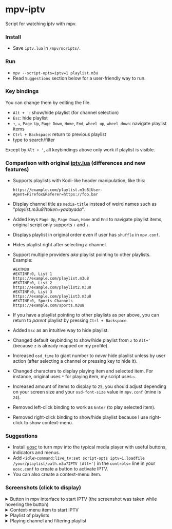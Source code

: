 # mpv-iptv

Script for watching iptv with mpv.

### Install

- Save `iptv.lua` in `/mpv/scripts/`.

### Run

- `mpv --script-opts=iptv=1 playlist.m3u`
- Read `Suggestions` section below for a user-friendly way to run.

### Key bindings

You can change them by editing the file.

- `Alt + '`: show/hide playlist (for channel selection)
- `Esc`: hide playlist
- `↑`, `↓`, `Page Up`, `Page Down`, `Home`, `End`, `wheel up`, `wheel down`: navigate playlist items
- `Ctrl + Backspace`: return to previous playlist
- type to search/filter

Except by `Alt + '`, all keybindings above only work if playlist is visible.

### Comparison with original [iptv.lua](https://github.com/gthreepw00d/mpv-iptv) (differences and new features)

- Supports playlists with Kodi-like header manipulation, like this:

      https://example.com/playlist.m3u8|User-Agent=Firefox&Referer=https://foo.bar
- Display channel title as `media-title` instead of weird names such as "*playlist.m3u8?token=yadayada*".
- Added keys `Page Up`, `Page Down`, `Home` and `End` to navigate playlist items, original script only supports `↑` and `↓`.
- Displays playlist in original order even if user has `shuffle` in `mpv.conf`.
- Hides playlist right after selecting a channel.
- Support multiple providers *aka* playlist pointing to other playlists. Example:

      #EXTM3U
      #EXTINF:0, List 1
      https://example.com/playlist.m3u8
      #EXTINF:0, List 2
      https://example.com/playlist2.m3u8
      #EXTINF:0, List 3
      https://example.com/playlist3.m3u8
      #EXTINF:0, Sports Channels
      https://example.com/sports.m3u8
- If you have a playlist pointing to other playlists as per above, you can return to *parent* playlist by pressing `Ctrl + Backspace`.
- Added `Esc` as an intuitive way to hide playlist.
- Changed default keybinding to show/hide playlist from `z` to `Alt+'` (because `z` is already mapped on my profile).
- Increased `osd_time` to giant number to *never* hide playlist unless by user action (after selecting a channel or pressing key to hide it).
- Changed characters to display playing item and selected item. For instance, original uses `*` for playing item, my script uses `▷`.
- Increased amount of items to display to `25`, you should adjust depending on your screen size and your `osd-font-size` value in `mpv.conf` (mine is `24`).
- Removed left-click binding to work as `Enter` (to play selected item).
- Removed right-click binding to show/hide playlist because I use right-click to show context-menu.

### Suggestions

- Install [uosc](https://github.com/tomasklaen/uosc) to turn mpv into the typical media player with useful buttons, indicators and menus.
- Add `<idle>command:live_tv:set script-opts iptv=1;loadfile /your/playlist/path.m3u?IPTV [Alt+']` in the `controls=` line in your `uosc.conf` to create a button to activate IPTV.
- You can also create a context-menu item.

### Screenshots (click to display)

<details>
  <summary>Button in mpv interface to start IPTV (the screenshot was taken while hovering the button)</summary>
  
  ![image](https://user-images.githubusercontent.com/5483864/210293865-7f65f0f9-1ed3-4f91-857d-3c8ccc5018c4.png)
</details>
<details>
  <summary>Context-menu item to start IPTV</summary>
  
  ![image](https://user-images.githubusercontent.com/5483864/210294042-0b8811b4-b892-47bc-bd47-366e5021e53c.png)
</details>
<details>
  <summary>Playlist of playlists</summary>
  
  ![image](https://user-images.githubusercontent.com/5483864/210294138-3e0eb942-3a3f-4157-9846-898bee284dd7.png)
</details>
<details>
  <summary>Playing channel and filtering playlist</summary>
  
  ![image](https://user-images.githubusercontent.com/5483864/210294334-e43ac0aa-1932-4620-85db-27836a279798.png)
</details>
